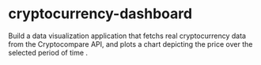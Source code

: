 # cryptocurrency-dashboard
Build a data visualization application that fetchs real cryptocurrency data from the Cryptocompare API, and plots a chart depicting the price over the selected period of time .
